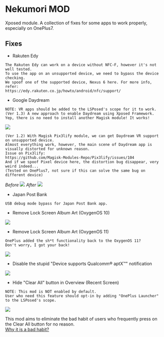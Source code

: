 # Nekumori MOD
Xposed module. A collection of fixes for some apps to work properly, especially on OnePlus7.

## Fixes
- Rakuten Edy
```
The Rakuten Edy can work on a device without NFC-F, however it's not well tested. 
To use the app on an unsupported device, we need to bypass the device checking.
We spoof one of the supported device, Nexus 6 here. For more info, refer:
https://edy.rakuten.co.jp/howto/android/nfc/support/
```

- Google Daydream
```
NOTE: VR apps should be added to the LSPosed's scope for it to work.
(Ver 1.3) A new approach to enable Daydream using Xposed Framework.
Yep, there is no need to install another Magisk module! It works!
```
![](https://github.com/jeffshee/nekumori-mod/blob/master/images/daydream_vr.jpg)
```
(Ver 1.2) With Magisk Pix3lify module, we can get Daydream VR support on unsupported device.
Almost everything work, however, the main scene of Daydream app is visually distorted for unknown reason.
Issue on Pix3lify:
https://github.com/Magisk-Modules-Repo/Pix3lify/issues/104
And if we spoof Pixel device here, the distortion bug disappear, very weird indeed...
(Tested on OnePlus7, not sure if this can solve the same bug on different device)
```
_Before_
![](https://github.com/jeffshee/nekumori-mod/blob/master/images/daydream.jpg)
_After_
![](https://github.com/jeffshee/nekumori-mod/blob/master/images/daydream_fixed.jpg)

- Japan Post Bank
```
USB debug mode bypass for Japan Post Bank app.
```

- Remove Lock Screen Album Art (OxygenOS 10)

![](https://github.com/jeffshee/nekumori-mod/blob/master/images/album_art_removed_a10.jpg)
- Remove Lock Screen Album Art (OxygenOS 11)
```
OnePlus added the sh*t functionality back to the OxygenOS 11?
Don't worry, I got your back!
```
![](https://github.com/jeffshee/nekumori-mod/blob/master/images/album_art_removed_a11.jpg)

- Disable the stupid "Device supports Qualcomm® aptX™" notification

![](https://github.com/jeffshee/nekumori-mod/blob/master/images/aptx_notification.jpg)

- Hide "Clear All" button in Overview (Recent Screen)
```
NOTE: This mod is NOT enabled by default.
User who need this feature should opt-in by adding "OnePlus Launcher" to the LSPosed's scope.
```
![](https://github.com/jeffshee/nekumori-mod/blob/master/images/disable_overview_clear_all.jpg)

This mod aims to eliminate the bad habit of users who frequently press on the Clear All button for no reason.  
[Why it is a bad habit?](https://www.reddit.com/r/Android/comments/2gif4g/greenify_developer_says_constantly_swiping_away/) 